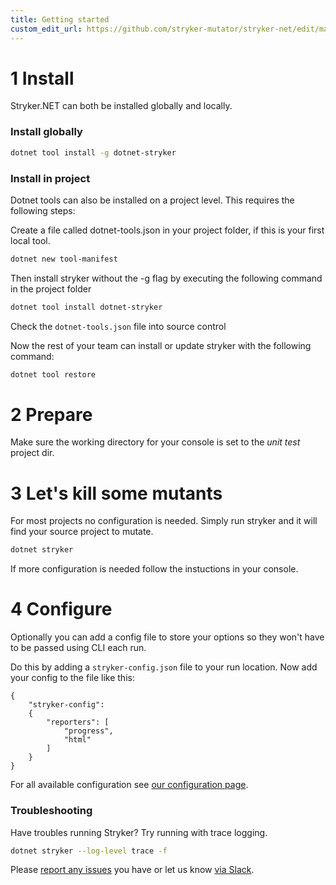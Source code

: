 ```yaml
---
title: Getting started
custom_edit_url: https://github.com/stryker-mutator/stryker-net/edit/master/docs/Getting-started.md
---
```


# 1 Install

Stryker.NET can both be installed globally and locally.

### Install globally
```bash
dotnet tool install -g dotnet-stryker
```

### Install in project
Dotnet tools can also be installed on a project level. This requires the following steps:

Create a file called dotnet-tools.json in your project folder, if this is your first local tool.

```bash
dotnet new tool-manifest
```

Then install stryker without the -g flag by executing the following command in the project folder

```bash
dotnet tool install dotnet-stryker
```

Check the `dotnet-tools.json` file into source control

Now the rest of your team can install or update stryker with the following command:

```bash
dotnet tool restore
```

# 2 Prepare

Make sure the working directory for your console is set to the *unit test* project dir.

# 3 Let's kill some mutants
For most projects no configuration is needed. Simply run stryker and it will find your source project to mutate.

```bash
dotnet stryker
```

If more configuration is needed follow the instuctions in your console.

# 4 Configure

Optionally you can add a config file to store your options so they won't have to be passed using CLI each run.

Do this by adding a `stryker-config.json` file to your run location. Now add your config to the file like this:

```
{
    "stryker-config":
    {
        "reporters": [
            "progress",
            "html"
        ]
    }
}
```

For all available configuration see [our configuration page](https://stryker-mutator.io/docs/stryker/configuration).

### Troubleshooting
Have troubles running Stryker? Try running with trace logging.

```bash
dotnet stryker --log-level trace -f
```

Please [report any issues](http://github.com/stryker-mutator/stryker-net/issues) you have or let us know [via Slack](https://join.slack.com/t/stryker-mutator/shared_invite/enQtOTUyMTYyNTg1NDQ0LTU4ODNmZDlmN2I3MmEyMTVhYjZlYmJkOThlNTY3NTM1M2QxYmM5YTM3ODQxYmJjY2YyYzllM2RkMmM1NjNjZjM).
